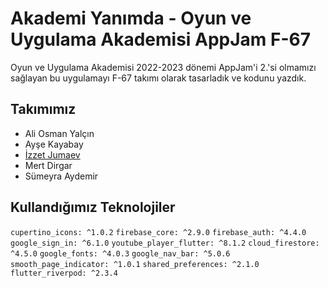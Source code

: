 # Akademi Yanımda - Oyun ve Uygulama Akademisi AppJam F-67
Oyun ve Uygulama Akademisi 2022-2023 dönemi AppJam'i 2.'si olmamızı sağlayan bu uygulamayı F-67 takımı olarak tasarladık ve kodunu yazdık.

## Takımımız
* Ali Osman Yalçın
* Ayşe Kayabay
* [İzzet Jumaev](https://github.com/izzetJmy)
* Mert Dirgar
* Sümeyra Aydemir

## Kullandığımız Teknolojiler
`cupertino_icons: ^1.0.2` `firebase_core: ^2.9.0` `firebase_auth: ^4.4.0` `google_sign_in: ^6.1.0` `youtube_player_flutter: ^8.1.2` `cloud_firestore: ^4.5.0` `google_fonts: ^4.0.3` `google_nav_bar: ^5.0.6` `smooth_page_indicator: ^1.0.1` `shared_preferences: ^2.1.0` `flutter_riverpod: ^2.3.4`
